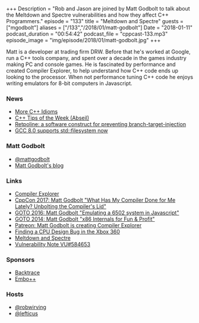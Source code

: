 +++
Description = "Rob and Jason are joined by Matt Godbolt to talk about the Meltdown and Spectre vulnerabilities and how they affect C++ Programmers."
episode = "133"
title = "Meltdown and Spectre"
guests = ["mgodbolt"]
aliases = ["/133","/2018/01/matt-godbolt"]
Date = "2018-01-11"
podcast_duration = "00:54:42"
podcast_file = "cppcast-133.mp3"
episode_image = "img/episode/2018/01/matt-godbolt.jpg"
+++

Matt is a developer at trading firm DRW.  Before that he's worked at Google, run a C++ tools company, and spent over a decade in the games industry making PC and console games.  He is fascinated by performance and created Compiler Explorer, to help understand how C++ code ends up looking to the processor.  When not performance tuning C++ code he enjoys writing emulators for 8-bit computers in Javascript.

### News ###

 - [More C++ Idioms](https://en.wikibooks.org/wiki/More_C%2B%2B_Idioms)
 - [C++ Tips of the Week (Abseil)](https://abseil.io/tips/)
 - [Retpoline: a software construct for preventing branch-target-injection](https://support.google.com/faqs/answer/7625886)
 - [GCC 8.0 supports std::filesystem now](https://www.reddit.com/r/cpp/comments/7o9kg6/gcc_80_support_stdfilesystem_include_filesystem/)
 
### Matt Godbolt ###

 - [@mattgodbolt](https://twitter.com/mattgodbolt)
 - [Matt Godbolt's blog](http://xania.org/)

### Links ###

 - [Compiler Explorer](https://godbolt.org/)
 - [CppCon 2017: Matt Godbolt "What Has My Compiler Done for Me Lately? Unbolting the Compiler's Lid"](https://www.youtube.com/watch?v=bSkpMdDe4g4)
 - [GOTO 2016: Matt Godbolt "Emulating a 6502 system in Javascript"](https://www.youtube.com/watch?v=7WuRq-Wmw5o)
 - [GOTO 2014: Matt Godbolt "x86 Internals for Fun & Profit"](https://www.youtube.com/watch?v=hgcNM-6wr34)
 - [Patreon: Matt Godbolt is creating Compiler Explorer](https://www.patreon.com/mattgodbolt)
 - [Finding a CPU Design Bug in the Xbox 360](https://randomascii.wordpress.com/2018/01/07/finding-a-cpu-design-bug-in-the-xbox-360/)
 - [Meltdown and Spectre](https://meltdownattack.com/)
 - [Vulnerability Note VU#584653](https://www.kb.cert.org/vuls/id/584653)

### Sponsors ###

- [Backtrace](https://www.backtrace.io/cppcast)
- [Embo++](https://embo.io)

### Hosts ###

- [@robwirving](https://twitter.com/robwirving)
- [@lefticus](https://twitter.com/lefticus)

